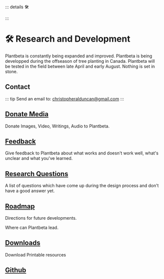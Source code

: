 ::: details 🛠



:::

# 🛠 Research and Development

Plantbeta is constantly being expanded and improved. Plantbeta is being developped during the offseason of tree planting in Canada. Plantbeta will be tested in the field between late April and early August. Nothing is set in stone.

## Contact

::: tip Send an email to:
christopheralduncan@gmail.com
:::

## [Donate Media](/development/Donation)

Donate Images, Video, Writings, Audio to Plantbeta.

## [Feedback](/development/Feedback)

Give feedback to Plantbeta about what works and doesn't work well, what's unclear and what you've learned. 

## [Research Questions](/development/ResearchQuestions)

A list of questions which have come up during the design process and don't have a good answer yet. 

## [Roadmap](/development/Roadmap)

Directions for future developments.

Where can Plantbeta lead.

## [Downloads](/development/Downloads)

Download Printable resources

## [Github](https://github.com/klimbeta/plantbeta)